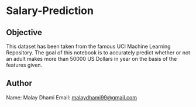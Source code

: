 # Salary-Prediction

## Objective

This dataset has been taken from the famous UCI Machine Learning Repository. The goal of this notebook is to accurately predict whether or not an adult makes more than 50000 US Dollars in year on the basis of the features given.

## Author

Name: Malay Dhami
Email: malaydhami99@gmail.com
